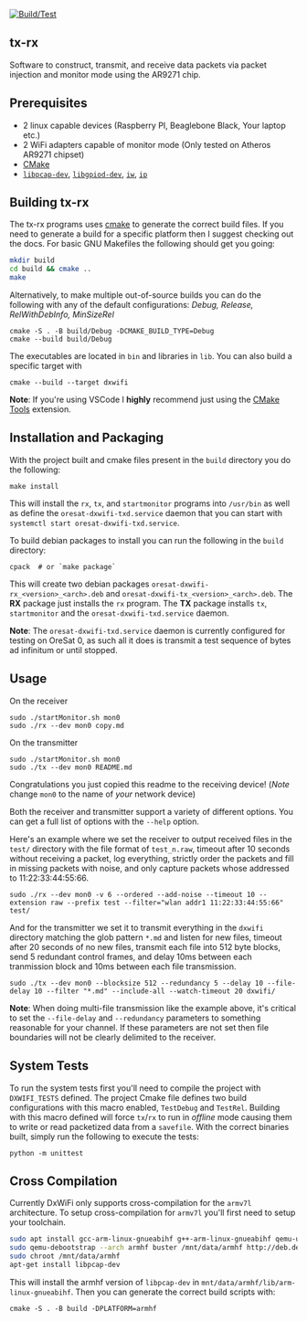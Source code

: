 [![Build/Test](https://github.com/oresat/oresat-dxwifi-software/actions/workflows/build_test.yml/badge.svg)](https://github.com/oresat/oresat-dxwifi-software/actions/workflows/build_test.yml)

## tx-rx

Software to construct, transmit, and receive data packets via packet injection and monitor mode using the AR9271 chip.

## Prerequisites

- 2 linux capable devices (Raspberry PI, Beaglebone Black, Your laptop etc.)
- 2 WiFi adapters capable of monitor mode (Only tested on Atheros AR9271 chipset)
- [CMake](https://cmake.org/)
- [`libpcap-dev`](https://www.tcpdump.org/), [`libgpiod-dev`](https://git.kernel.org/pub/scm/libs/libgpiod/libgpiod.git/), [`iw`](https://wireless.wiki.kernel.org/en/users/documentation/iw), [`ip`](https://linux.die.net/man/8/ip)

## Building tx-rx

The tx-rx programs uses [cmake](https://cmake.org/) to generate the correct build files. If 
you need to generate a build for a specific platform then I suggest checking out the docs. 
For basic GNU Makefiles the following should get you going:

```bash
mkdir build
cd build && cmake ..
make 
```

Alternatively, to make multiple out-of-source builds you can do the following 
with any of the default configurations: *Debug, Release, RelWithDebInfo, MinSizeRel*
```
cmake -S . -B build/Debug -DCMAKE_BUILD_TYPE=Debug
cmake --build build/Debug
```

The executables are located in `bin` and libraries in `lib`. You can also build a 
specific target with 

```
cmake --build --target dxwifi
```

**Note**: If you're using VSCode I **highly** recommend just using the 
[CMake Tools](https://marketplace.visualstudio.com/items?itemName=ms-vscode.cmake-tools)
extension. 

## Installation and Packaging

With the project built and cmake files present in the `build` directory you do the following:

```
make install
```

This will install the `rx`, `tx`, and `startmonitor` programs into `/usr/bin` as well as define the `oresat-dxwifi-txd.service`
daemon that you can start with `systemctl start oresat-dxwifi-txd.service`.

To build debian packages to install you can run the following in the `build` directory:

```
cpack  # or `make package`
```

This will create two debian packages `oresat-dxwifi-rx_<version>_<arch>.deb` and `oresat-dxwifi-tx_<version>_<arch>.deb`. The **RX** package just 
installs the `rx` program. The **TX** package installs `tx`, `startmonitor` and the `oresat-dxwifi-txd.service` daemon.

**Note**: The `oresat-dxwifi-txd.service` daemon is currently configured for testing on OreSat 0, as such all it does is transmit a test sequence of bytes ad infinitum or until stopped. 

## Usage

On the receiver
```
sudo ./startMonitor.sh mon0
sudo ./rx --dev mon0 copy.md
```

On the transmitter 
```
sudo ./startMonitor.sh mon0
sudo ./tx --dev mon0 README.md
```

Congratulations you just copied this readme to the receiving device! 
(*Note* change `mon0` to the name of *your* network device)

Both the receiver and transmitter support a variety of different options. You can get a full list
of options with the `--help` option. 

Here's an example where we set the receiver to output received files in the `test/` directory with the file format of `test_n.raw`,
timeout after 10 seconds without receiving a packet, log everything, strictly order the packets and fill in missing packets with noise, and 
only capture packets whose addressed to 11:22:33:44:55:66.
```
sudo ./rx --dev mon0 -v 6 --ordered --add-noise --timeout 10 --extension raw --prefix test --filter="wlan addr1 11:22:33:44:55:66" test/
```

And for the transmitter we set it to transmit everything in the `dxwifi` directory matching the glob pattern `*.md` and listen for new files, timeout after 20 seconds
of no new files, transmit each file into 512 byte blocks, send 5 redundant control frames, and delay 10ms between each tranmission block and 10ms between each file transmission.
```
sudo ./tx --dev mon0 --blocksize 512 --redundancy 5 --delay 10 --file-delay 10 --filter "*.md" --include-all --watch-timeout 20 dxwifi/
``` 

**Note**: When doing multi-file transmission like the example above, it's critical to set the `--file-delay` and `--redundancy` parameters 
to something reasonable for your channel. If these parameters are not set then file boundaries will not be clearly delimited to the receiver.

## System Tests

To run the system tests first you'll need to compile the project with `DXWIFI_TESTS` defined.
The project Cmake file defines two build configurations with this macro enabled, `TestDebug` and `TestRel`.
Building with this macro defined will force `tx`/`rx` to run in *offline* mode causing them to write or read 
packetized data from a `savefile`. With the correct binaries built, simply run the following to execute the tests:

```
python -m unittest
```

## Cross Compilation

Currently DxWiFi only supports cross-compilation for the `armv7l` architecture. To setup cross-compilation for `armv7l` you'll first
need to setup your toolchain. 

```bash
sudo apt install gcc-arm-linux-gnueabihf g++-arm-linux-gnueabihf qemu-user-static debootstrap -y
sudo qemu-debootstrap --arch armhf buster /mnt/data/armhf http://deb.debian.org/debian/
sudo chroot /mnt/data/armhf
apt-get install libpcap-dev
```

This will install the armhf version of `libpcap-dev` in `mnt/data/armhf/lib/arm-linux-gnueabihf`. Then you can generate the 
correct build scripts with: 

```
cmake -S . -B build -DPLATFORM=armhf
```
